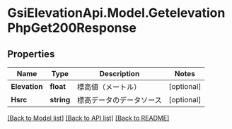 # GsiElevationApi.Model.GetelevationPhpGet200Response

## Properties

Name | Type | Description | Notes
------------ | ------------- | ------------- | -------------
**Elevation** | **float** | 標高値（メートル） | [optional] 
**Hsrc** | **string** | 標高データのデータソース | [optional] 

[[Back to Model list]](../README.md#documentation-for-models) [[Back to API list]](../README.md#documentation-for-api-endpoints) [[Back to README]](../README.md)

